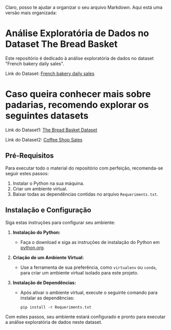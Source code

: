 Claro, posso te ajudar a organizar o seu arquivo Markdown. Aqui está uma versão mais organizada:

# Análise Exploratória de Dados no Dataset The Bread Basket 

Este repositório é dedicado à análise exploratória de dados no dataset "French bakery daily sales".

Link do Dataset: [French bakery daily sales](https://www.kaggle.com/datasets/matthieugimbert/french-bakery-daily-sales)

# Caso queira conhecer mais sobre padarias, recomendo explorar os seguintes datasets
Link do Dataset1: [The Bread Basket Dataset](https://www.kaggle.com/datasets/mittalvasu95/the-bread-basket)

Link do Dataset2: [Coffee Shop Sales](https://www.kaggle.com/code/ahmedabbas757/coffee-shop-sales/input) 

## Pré-Requisitos

Para executar todo o material do repositório com perfeição, recomenda-se seguir estes passos:

1. Instalar o Python na sua máquina.
2. Criar um ambiente virtual.
3. Baixar todas as dependências contidas no arquivo `Requeriments.txt`.

## Instalação e Configuração

Siga estas instruções para configurar seu ambiente:

1. **Instalação do Python:**
    - Faça o download e siga as instruções de instalação do Python em [python.org](https://www.python.org/downloads/).

2. **Criação de um Ambiente Virtual:**
    - Use a ferramenta de sua preferência, como `virtualenv` ou `conda`, para criar um ambiente virtual isolado para este projeto.

3. **Instalação de Dependências:**
    - Após ativar o ambiente virtual, execute o seguinte comando para instalar as dependências:
        ```
        pip install -r Requeriments.txt
        ```

Com estes passos, seu ambiente estará configurado e pronto para executar a análise exploratória de dados neste dataset.
